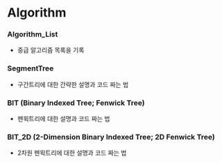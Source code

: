# Algorithm

### Algorithm_List
* 중급 알고리즘 목록을 기록



### SegmentTree
* 구간트리에 대한 간략한 설명과 코드 짜는 법



### BIT (Binary Indexed Tree; Fenwick Tree)
* 펜윅트리에 대한 설명과 코드 짜는 법



### BIT_2D (2-Dimension Binary Indexed Tree; 2D Fenwick Tree)
* 2차원 펜윅트리에 대한 설명과 코드 짜는 법

